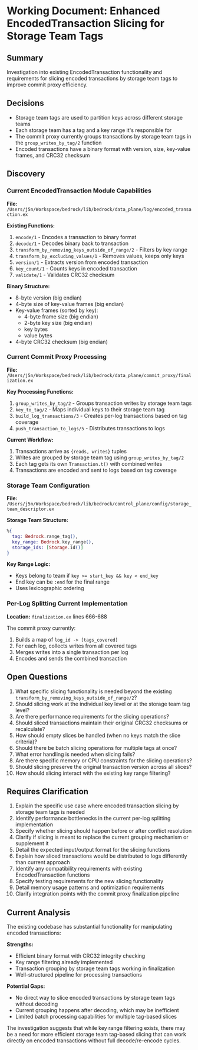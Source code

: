 # Working Document: Enhanced EncodedTransaction Slicing for Storage Team Tags

## Summary

Investigation into existing EncodedTransaction functionality and requirements for slicing encoded transactions by storage team tags to improve commit proxy efficiency.

## Decisions

- Storage team tags are used to partition keys across different storage teams
- Each storage team has a tag and a key range it's responsible for  
- The commit proxy currently groups transactions by storage team tags in the `group_writes_by_tag/2` function
- Encoded transactions have a binary format with version, size, key-value frames, and CRC32 checksum

## Discovery

### Current EncodedTransaction Module Capabilities

**File:** `/Users/j5n/Workspace/bedrock/lib/bedrock/data_plane/log/encoded_transaction.ex`

**Existing Functions:**
1. `encode/1` - Encodes a transaction to binary format
2. `decode/1` - Decodes binary back to transaction
3. `transform_by_removing_keys_outside_of_range/2` - Filters by key range
4. `transform_by_excluding_values/1` - Removes values, keeps only keys
5. `version/1` - Extracts version from encoded transaction
6. `key_count/1` - Counts keys in encoded transaction
7. `validate/1` - Validates CRC32 checksum

**Binary Structure:**
- 8-byte version (big endian)
- 4-byte size of key-value frames (big endian) 
- Key-value frames (sorted by key):
  - 4-byte frame size (big endian)
  - 2-byte key size (big endian)
  - key bytes
  - value bytes
- 4-byte CRC32 checksum (big endian)

### Current Commit Proxy Processing

**File:** `/Users/j5n/Workspace/bedrock/lib/bedrock/data_plane/commit_proxy/finalization.ex`

**Key Processing Functions:**
1. `group_writes_by_tag/2` - Groups transaction writes by storage team tags
2. `key_to_tag/2` - Maps individual keys to their storage team tag
3. `build_log_transactions/3` - Creates per-log transactions based on tag coverage
4. `push_transaction_to_logs/5` - Distributes transactions to logs

**Current Workflow:**
1. Transactions arrive as `{reads, writes}` tuples
2. Writes are grouped by storage team tag using `group_writes_by_tag/2`
3. Each tag gets its own `Transaction.t()` with combined writes
4. Transactions are encoded and sent to logs based on tag coverage

### Storage Team Configuration

**File:** `/Users/j5n/Workspace/bedrock/lib/bedrock/control_plane/config/storage_team_descriptor.ex`

**Storage Team Structure:**
```elixir
%{
  tag: Bedrock.range_tag(),
  key_range: Bedrock.key_range(), 
  storage_ids: [Storage.id()]
}
```

**Key Range Logic:**
- Keys belong to team if `key >= start_key && key < end_key`
- End key can be `:end` for the final range
- Uses lexicographic ordering

### Per-Log Splitting Current Implementation

**Location:** `finalization.ex` lines 666-688

The commit proxy currently:
1. Builds a map of `log_id -> [tags_covered]`
2. For each log, collects writes from all covered tags
3. Merges writes into a single transaction per log
4. Encodes and sends the combined transaction

## Open Questions

1. What specific slicing functionality is needed beyond the existing `transform_by_removing_keys_outside_of_range/2`?
2. Should slicing work at the individual key level or at the storage team tag level?
3. Are there performance requirements for the slicing operations?
4. Should sliced transactions maintain their original CRC32 checksums or recalculate?
5. How should empty slices be handled (when no keys match the slice criteria)?
6. Should there be batch slicing operations for multiple tags at once?
7. What error handling is needed when slicing fails?
8. Are there specific memory or CPU constraints for the slicing operations?
9. Should slicing preserve the original transaction version across all slices?
10. How should slicing interact with the existing key range filtering?

## Requires Clarification

1. Explain the specific use case where encoded transaction slicing by storage team tags is needed
2. Identify performance bottlenecks in the current per-log splitting implementation
3. Specify whether slicing should happen before or after conflict resolution
4. Clarify if slicing is meant to replace the current grouping mechanism or supplement it
5. Detail the expected input/output format for the slicing functions
6. Explain how sliced transactions would be distributed to logs differently than current approach
7. Identify any compatibility requirements with existing EncodedTransaction functions
8. Specify testing requirements for the new slicing functionality
9. Detail memory usage patterns and optimization requirements
10. Clarify integration points with the commit proxy finalization pipeline

## Current Analysis

The existing codebase has substantial functionality for manipulating encoded transactions:

**Strengths:**
- Efficient binary format with CRC32 integrity checking
- Key range filtering already implemented 
- Transaction grouping by storage team tags working in finalization
- Well-structured pipeline for processing transactions

**Potential Gaps:**
- No direct way to slice encoded transactions by storage team tags without decoding
- Current grouping happens after decoding, which may be inefficient
- Limited batch processing capabilities for multiple tag-based slices

The investigation suggests that while key range filtering exists, there may be a need for more efficient storage team tag-based slicing that can work directly on encoded transactions without full decode/re-encode cycles.